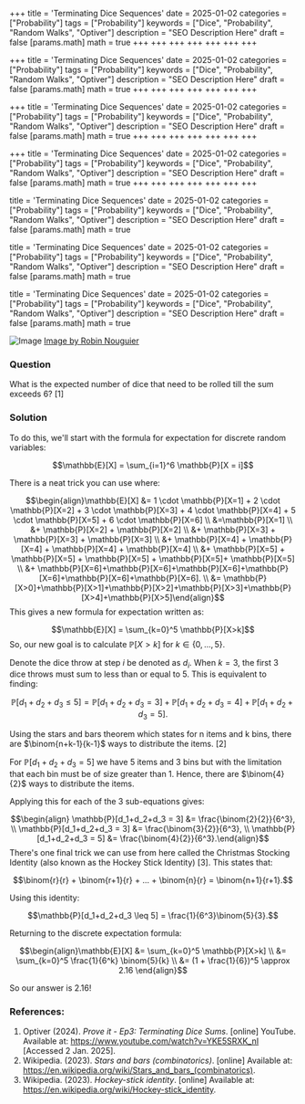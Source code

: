 +++
title = 'Terminating Dice Sequences'
date = 2025-01-02
categories = ["Probability"]
tags = ["Probability"]
keywords = ["Dice", "Probability", "Random Walks", "Optiver"]
description = "SEO Description Here"
draft = false
[params.math]
math = true
+++
+++
+++
+++
+++
+++
+++

+++
title = 'Terminating Dice Sequences'
date = 2025-01-02
categories = ["Probability"]
tags = ["Probability"]
keywords = ["Dice", "Probability", "Random Walks", "Optiver"]
description = "SEO Description Here"
draft = false
[params.math]
math = true
+++
+++
+++
+++
+++
+++
+++

+++
title = 'Terminating Dice Sequences'
date = 2025-01-02
categories = ["Probability"]
tags = ["Probability"]
keywords = ["Dice", "Probability", "Random Walks", "Optiver"]
description = "SEO Description Here"
draft = false
[params.math]
math = true
+++
+++
+++
+++
+++
+++
+++

+++
title = 'Terminating Dice Sequences'
date = 2025-01-02
categories = ["Probability"]
tags = ["Probability"]
keywords = ["Dice", "Probability", "Random Walks", "Optiver"]
description = "SEO Description Here"
draft = false
[params.math]
math = true
+++
+++
+++
+++
+++
+++
+++


title = 'Terminating Dice Sequences'
date = 2025-01-02
categories = ["Probability"]
tags = ["Probability"]
keywords = ["Dice", "Probability", "Random Walks", "Optiver"]
description = "SEO Description Here"
draft = false
[params.math]
math = true

title = 'Terminating Dice Sequences'
date = 2025-01-02
categories = ["Probability"]
tags = ["Probability"]
keywords = ["Dice", "Probability", "Random Walks", "Optiver"]
description = "SEO Description Here"
draft = false
[params.math]
math = true

title = 'Terminating Dice Sequences'
date = 2025-01-02
categories = ["Probability"]
tags = ["Probability"]
keywords = ["Dice", "Probability", "Random Walks", "Optiver"]
description = "SEO Description Here"
draft = false
[params.math]
math = true

![Image](/images/robin-noguier-sydwCr54rf0-unsplash.jpg)
[Image by Robin Nouguier](https://unsplash.com/@robinnoguier)
### Question
What is the expected number of dice that need to be rolled till the sum exceeds 6? [1]

### Solution
To do this, we'll start with the formula for expectation for discrete random variables:

$$\mathbb{E}[X] = \sum_{i=1}^6 \mathbb{P}[X = i]$$

There is a neat trick you can use where:

$$\begin{align}\mathbb{E}[X] &= 1 \cdot \mathbb{P}[X=1] + 2 \cdot \mathbb{P}[X=2] + 3 \cdot \mathbb{P}[X=3] + 4 \cdot \mathbb{P}[X=4]  + 5 \cdot \mathbb{P}[X=5] + 6 \cdot \mathbb{P}[X=6] \\ &=\mathbb{P}[X=1] \\ &+ \mathbb{P}[X=2] + \mathbb{P}[X=2] \\ &+ \mathbb{P}[X=3] + \mathbb{P}[X=3] + \mathbb{P}[X=3] \\ &+ \mathbb{P}[X=4] + \mathbb{P}[X=4] + \mathbb{P}[X=4] + \mathbb{P}[X=4] \\ &+ \mathbb{P}[X=5] + \mathbb{P}[X=5] + \mathbb{P}[X=5] + \mathbb{P}[X=5]+ \mathbb{P}[X=5] \\ &+ \mathbb{P}[X=6]+\mathbb{P}[X=6]+\mathbb{P}[X=6]+\mathbb{P}[X=6]+\mathbb{P}[X=6]+\mathbb{P}[X=6]. \\ &= \mathbb{P}[X>0]+\mathbb{P}[X>1]+\mathbb{P}[X>2]+\mathbb{P}[X>3]+\mathbb{P}[X>4]+\mathbb{P}[X>5]\end{align}$$
This gives a new formula for expectation written as:

$$\mathbb{E}[X] = \sum_{k=0}^5 \mathbb{P}[X>k]$$
So, our new goal is to calculate $\mathbb{P}[X>k]$ for $k \in \{0, ..., 5 \}$.

Denote the dice throw at step $i$ be denoted as $d_i$. When $k=3$, the first 3 dice throws must sum to less than or equal to 5. This is  equivalent to finding:

$$\mathbb{P}[d_1+d_2+d_3 \leq 5] = \mathbb{P}[d_1+d_2+d_3 = 3] + \mathbb{P}[d_1+d_2+d_3 = 4] + \mathbb{P}[d_1+d_2+d_3 = 5].$$

Using the stars and bars theorem which states for n items and k bins, there are $\binom{n+k-1}{k-1}$ ways to distribute the items. [2]

For $\mathbb{P}[d_1+d_2+d_3 = 5]$ we have 5 items and 3 bins but with the limitation that each bin must be of size greater than 1. Hence, there are $\binom{4}{2}$ ways to distribute the items.

Applying this for each of the 3 sub-equations gives:

$$\begin{align} \mathbb{P}[d_1+d_2+d_3 = 3] &= \frac{\binom{2}{2}}{6^3}, \\ \mathbb{P}[d_1+d_2+d_3 = 3] &= \frac{\binom{3}{2}}{6^3}, \\ \mathbb{P}[d_1+d_2+d_3 = 5] &= \frac{\binom{4}{2}}{6^3}.\end{align}$$
There's one final trick we can use from here called the Christmas Stocking Identity (also known as the Hockey Stick Identity) [3]. This states that:

$$\binom{r}{r} + \binom{r+1}{r} + ... + \binom{n}{r} = \binom{n+1}{r+1}.$$

Using this identity:

$$\mathbb{P}[d_1+d_2+d_3 \leq 5] = \frac{1}{6^3}\binom{5}{3}.$$


Returning to the discrete expectation formula:

$$\begin{align}\mathbb{E}[X] &= \sum_{k=0}^5 \mathbb{P}[X>k] \\ &= \sum_{k=0}^5 \frac{1}{6^k} \binom{5}{k} \\ &= (1 + \frac{1}{6})^5 \approx 2.16 \end{align}$$

So our answer is 2.16!

### References:
1. Optiver (2024). _Prove it - Ep3: Terminating Dice Sums_. [online] YouTube. Available at: https://www.youtube.com/watch?v=YKE5SRXK_nI [Accessed 2 Jan. 2025].
2. Wikipedia. (2023). _Stars and bars (combinatorics)_. [online] Available at: https://en.wikipedia.org/wiki/Stars_and_bars_(combinatorics).
3. Wikipedia. (2023). _Hockey-stick identity_. [online] Available at: https://en.wikipedia.org/wiki/Hockey-stick_identity.

‌


‌
